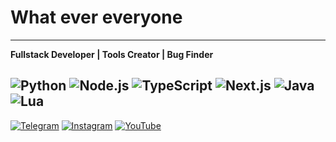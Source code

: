 # What ever everyone
---
**Fullstack Developer | Tools Creator | Bug Finder**

![Python](https://img.shields.io/badge/Python-3776AB?style=for-the-badge&logo=python&logoColor=white)
![Node.js](https://img.shields.io/badge/Node.js-339933?style=for-the-badge&logo=node.js&logoColor=white)
![TypeScript](https://img.shields.io/badge/TypeScript-3178C6?style=for-the-badge&logo=typescript&logoColor=white)
![Next.js](https://img.shields.io/badge/Next.js-black?style=for-the-badge&logo=next.js&logoColor=white)
![Java](https://img.shields.io/badge/Java-ED8B00?style=for-the-badge&logo=java&logoColor=white)
![Lua](https://img.shields.io/badge/Lua-2C2D72?style=for-the-badge&logo=lua&logoColor=white)
---
[![Telegram](https://img.shields.io/badge/Telegram-26A5E4?style=for-the-badge&logo=telegram&logoColor=white)](https://t.me/xvlisrinze)
[![Instagram](https://img.shields.io/badge/Instagram-E4405F?style=for-the-badge&logo=instagram&logoColor=white)](https://instagram.com/xvlliissh)
[![YouTube](https://img.shields.io/badge/YouTube-FF0000?style=for-the-badge&logo=youtube&logoColor=white)](https://youtube.com/@miowmwatsa)
